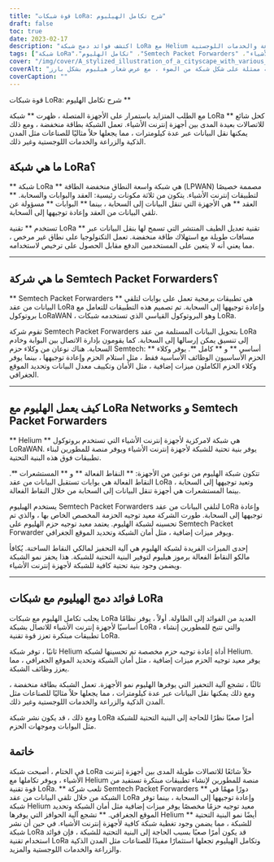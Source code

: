 ```yaml
---
title: "قوة شبكات LoRa: شرح تكامل الهيليوم"
draft: false
toc: true
date: 2023-02-17
description: "اكتشف فوائد دمج شبكة LoRa مع Helium لأجهزة وصناعات إنترنت الأشياء مثل المدن الذكية والزراعة والخدمات اللوجستية."
tags: ["شبكة LoRa"،"تكامل الهليوم" ،"Semtech Packet Forwarders" ،"تطبيقات إنترنت الأشياء" ،"LPWAN"،"تشكيل الطيف المنتشر"،"بوابات"،"سحاب"،"بروتوكول LoRaWAN" ،"البنية الأساسية للشبكة"،"نقاط الجذب"،"مجسات"،"أمان الشبكة"،"تحديد الموقع الجغرافي" ،"آلية الحوافز"،"المدن الذكية"،"زراعة"،"الخدمات اللوجستية"،"تطوير إنترنت الأشياء" ،"اتصالات بعيدة المدى"]
cover: "/img/cover/A_stylized_illustration_of_a_cityscape_with_various_IoT_dev.png"
coverAlt: "رسم توضيحي مبسط لمنظر المدينة مع العديد من أجهزة إنترنت الأشياء المتصلة بشبكة ممثلة على شكل شبكة من الضوء ، مع عرض شعار هيليوم بشكل بارز."
coverCaption: ""
---
```

 قوة شبكات LoRa: شرح تكامل الهليوم **

مع الطلب المتزايد باستمرار على الأجهزة المتصلة ، ظهرت ** شبكة LoRa ** كحل شائع للاتصالات بعيدة المدى بين أجهزة إنترنت الأشياء. تعمل الشبكة بطاقة منخفضة ، ومع ذلك يمكنها نقل البيانات عبر عدة كيلومترات ، مما يجعلها حلاً مثاليًا للصناعات مثل المدن الذكية والزراعة والخدمات اللوجستية وغير ذلك.

## ما هي شبكة LoRa؟

** شبكة LoRa ** هي شبكة واسعة النطاق منخفضة الطاقة (LPWAN) مصممة خصيصًا لتطبيقات إنترنت الأشياء. يتكون من ثلاثة مكونات رئيسية: العقد والبوابات والسحابة. ** العقد ** هي الأجهزة التي تنقل البيانات إلى السحابة ، بينما ** البوابات ** مسؤولة عن تلقي البيانات من العقد وإعادة توجيهها إلى السحابة.

تستخدم ** تقنية LoRa ** تقنية تعديل الطيف المنتشر التي تسمح لها بنقل البيانات عبر مسافات طويلة مع استهلاك طاقة منخفضة. تعمل التكنولوجيا على نطاق غير مرخص ، مما يعني أنه لا يتعين على المستخدمين الدفع مقابل الحصول على ترخيص لاستخدامه.

______

## ما هي شركة Semtech Packet Forwarders؟

** Semtech Packet Forwarders ** هي تطبيقات برمجية تعمل على بوابات لتلقي البيانات من عقد LoRa وإعادة توجيهها إلى السحابة. تم تصميم هذه التطبيقات للتعامل مع بروتوكول LoRaWAN ، وهو البروتوكول القياسي الذي تستخدمه شبكات LoRa.

تقوم شركة Semtech Packet Forwarders بتحويل البيانات المستلمة من عقد LoRa إلى تنسيق يمكن إرسالها إلى السحابة. كما يقومون بإدارة الاتصال بين البوابة وخادم السحابة. هناك نوعان من وكلاء حزم Semtech: ** أساسي ** و ** كامل **. يوفر وكلاء الحزم الأساسيون الوظائف الأساسية فقط ، مثل استلام الحزم وإعادة توجيهها ، بينما يوفر وكلاء الحزم الكاملون ميزات إضافية ، مثل الأمان وتكييف معدل البيانات وتحديد الموقع الجغرافي.

______

## كيف يعمل الهليوم مع LoRa Networks و Semtech Packet Forwarders

** Helium ** هي شبكة لامركزية لأجهزة إنترنت الأشياء التي تستخدم بروتوكول LoRaWAN. يوفر بنية تحتية للشبكة لأجهزة إنترنت الأشياء ويوفر منصة للمطورين لبناء تطبيقات فوق هذه البنية التحتية.

تتكون شبكة الهليوم من نوعين من الأجهزة: ** النقاط الفعالة ** و ** المستشعرات **. النقاط الفعالة هي بوابات تستقبل البيانات من عقد LoRa وتعيد توجيهها إلى السحابة ، بينما المستشعرات هي أجهزة تنقل البيانات إلى السحابة من خلال النقاط الفعالة.

يستخدم الهيليوم Semtech Packet Forwarders لتلقي البيانات من عقد LoRa وإعادة توجيهها إلى السحابة. طورت الشركة معيد توجيه الحزمة المخصص الخاص بها ، والذي تم تحسينه لشبكة الهليوم. يعتمد معيد توجيه حزم الهليوم على Semtech Packet Forwarder ويوفر ميزات إضافية ، مثل أمان الشبكة وتحديد الموقع الجغرافي.

إحدى الميزات الفريدة لشبكة الهليوم هي آلية التحفيز لمالكي النقاط الساخنة. يُكافأ مالكو النقاط الفعالة برموز هيليوم لتوفير البنية التحتية للشبكة. هذا يحفز نمو الشبكة ويضمن وجود بنية تحتية كافية للشبكة لأجهزة إنترنت الأشياء.

______

## فوائد دمج الهيليوم مع شبكات LoRa

يجلب تكامل الهليوم مع شبكات LoRa العديد من الفوائد إلى الطاولة. أولاً ، يوفر نظامًا أساسيًا لأجهزة إنترنت الأشياء للاتصال بشبكة LoRa ، والتي تتيح للمطورين إنشاء تطبيقات مبتكرة تعزز قوة تقنية LoRa.

ثانيًا ، توفر شبكة Helium أداة إعادة توجيه حزم مخصصة تم تحسينها لشبكة Helium. يوفر معيد توجيه الحزم ميزات إضافية ، مثل أمان الشبكة وتحديد الموقع الجغرافي ، مما يعزز وظائف الشبكة.

ثالثًا ، تشجع آلية التحفيز التي يوفرها الهليوم نمو الأجهزة. تعمل الشبكة بطاقة منخفضة ، ومع ذلك يمكنها نقل البيانات عبر عدة كيلومترات ، مما يجعلها حلاً مثاليًا للصناعات مثل المدن الذكية والزراعة والخدمات اللوجستية وغير ذلك.

ومع ذلك ، قد يكون نشر شبكة LoRa أمرًا صعبًا نظرًا للحاجة إلى البنية التحتية للشبكة مثل البوابات وموجهات الحزم.

## خاتمة
في الختام ، أصبحت شبكة LoRa حلاً شائعًا للاتصالات طويلة المدى بين أجهزة إنترنت الأشياء ، ويوفر تكاملها مع Helium منصة للمطورين لإنشاء تطبيقات مبتكرة تستفيد من قوة تقنية LoRa. ** تلعب شركة Semtech Packet Forwarders ** دورًا مهمًا في الشبكة من خلال تلقي البيانات من عقد LoRa وإعادة توجيهها إلى السحابة ، بينما توفر شبكة Helium معيد توجيه حزمًا مخصصًا يوفر ميزات إضافية مثل أمان الشبكة وتحديد الموقع الجغرافي. ** تشجع آلية الحوافز التي يوفرها Helium ** أيضًا نمو البنية التحتية للشبكة ، مما يضمن وجود تغطية شبكة كافية لأجهزة إنترنت الأشياء. في حين أن نشر شبكة LoRa قد يكون أمرًا صعبًا بسبب الحاجة إلى البنية التحتية للشبكة ، فإن فوائد استخدام تقنية LoRa وتكامل الهيليوم تجعلها استثمارًا مفيدًا للصناعات مثل المدن الذكية والزراعة والخدمات اللوجستية والمزيد.

